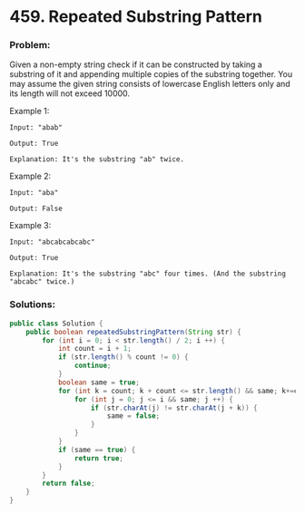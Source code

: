 # 459. Repeated Substring Pattern

### Problem:

Given a non-empty string check if it can be constructed by taking a substring of it and appending multiple copies of the substring together. You may assume the given string consists of lowercase English letters only and its length will not exceed 10000.

Example 1:
```
Input: "abab"

Output: True

Explanation: It's the substring "ab" twice.
```

Example 2:
```
Input: "aba"

Output: False
```

Example 3:
```
Input: "abcabcabcabc"

Output: True

Explanation: It's the substring "abc" four times. (And the substring "abcabc" twice.)
```

### Solutions:

```java
public class Solution {
    public boolean repeatedSubstringPattern(String str) {
        for (int i = 0; i < str.length() / 2; i ++) {
            int count = i + 1;
            if (str.length() % count != 0) {
                continue;
            }
            boolean same = true;
            for (int k = count; k + count <= str.length() && same; k+=count) {
                for (int j = 0; j <= i && same; j ++) {
                    if (str.charAt(j) != str.charAt(j + k)) {
                        same = false;
                    }
                }
            }
            if (same == true) {
                return true;
            }
        }
        return false;
    }
}
```